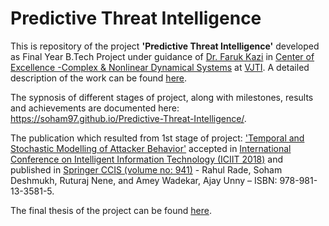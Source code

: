 # Predictive Threat Intelligence
This is repository of the project <b>'Predictive Threat Intelligence'</b> developed as Final Year B.Tech Project under guidance of [Dr. Faruk Kazi](https://scholar.google.co.in/citations?user=oa7QCAgAAAAJ&hl=en) in [Center of Excellence -Complex & Nonlinear Dynamical Systems](https://www.vjti.ac.in/images/coe-cnds/project/index.html) at [VJTI](https://www.vjti.ac.in/). A detailed description of the work can be found [here](https://imrahulr.github.io/machine%20learning/big%20data/kafka/cyber%20security/hmm/coe-cnds/2018/08/01/threat-intelligence.html).

The sypnosis of different stages of project, along with milestones, results and achievements are documented here: https://soham97.github.io/Predictive-Threat-Intelligence/.

The publication which resulted from 1st stage of project: ['Temporal and Stochastic Modelling of Attacker Behavior'](https://link.springer.com/chapter/10.1007/978-981-13-3582-2_3) accepted in [International Conference on Intelligent Information Technology (ICIIT 2018)](http://www.iciit.in/) and published in [Springer CCIS (volume no: 941)](https://www.springer.com/series/7899) - Rahul Rade, Soham Deshmukh, Ruturaj Nene, and Amey Wadekar, Ajay Unny – ISBN: 978-981-13-3581-5.

The final thesis of the project can be found [here](https://github.com/imrahulr/Predictive-Threat-Intelligence/blob/master/Threat-Intelligence-Thesis.pdf). 

